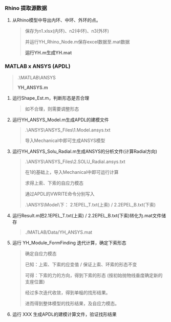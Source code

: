 ### Rhino 提取源数据

1. 从Rhino模型中导出内环、中环、外环的点。

   > 保存为n1.xlsx(内环)、n2(中环)、n3(外环)
   >
   > 并运行YH_Rhino_Node.m保存excel数据至.mat数据
   >
   > **运行YH.m生成YH.mat**

### MATLAB x ANSYS (APDL)

> .\MATLAB\ANSYS
>
> **YH_ANSYS.m**

1. 运行Shape_Est.m，判断形态是否合理

   > 如不合理，则需要调整形态

2. 运行YH_ANSYS_Model.m生成APDL的建模文件

   > .\ANSYS\ANSYS_Files\1.Model.ansys.txt
   >
   > 导入Mechanical中即可生成ANSYS模型

3. 运行YH_ANSYS_Solu_Radial.m生成ANSYS的分析文件(计算Radial方向)

   > .\ANSYS\ANSYS_Files\2.SOLU_Radial.ansys.txt
   >
   > 在1的基础上，导入Mechanical中即可运行计算
   >
   > 求得上索、下索的自应力模态
   >
   > 通过APDL的VWRITE命令分别写入
   >
   > .\ANSYS\Model\下：	2.1EPEL_T.txt(上索) / 2.2EPEL_B.txt(下索)

4. 运行Result.m把2.1EPEL_T.txt(上索) / 2.2EPEL_B.txt(下索)转化为.mat文件储存

   > ./MATLAB/Data/YH_ANSYS.mat

5. 运行 YH_Module_FormFinding 迭代计算，确定下索形态

   > 确定自应力模态
   >
   > 已知：上索、下索的应变值 / 保证上索、环索的形态不变
   >
   > 可得：下索的力的方向，得到下索的形态 (按初始抛物线垂度确定新的支座位置)
   >
   > 经过多次迭代收敛，得到单榀的找形结果。
   >
   > 进而得到整体模型的找形结果，及自应力模态。

6. 运行 XXX 生成APDL的建模计算文件，验证找形结果